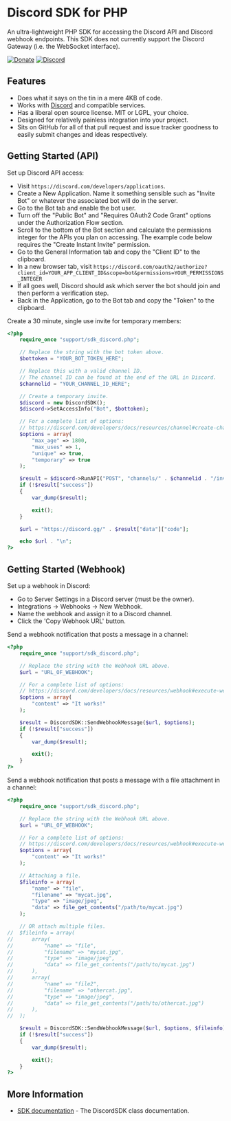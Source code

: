 Discord SDK for PHP
===================

An ultra-lightweight PHP SDK for accessing the Discord API and Discord webhook endpoints.  This SDK does not currently support the Discord Gateway (i.e. the WebSocket interface).

[![Donate](https://cubiclesoft.com/res/donate-shield.png)](https://cubiclesoft.com/donate/) [![Discord](https://img.shields.io/discord/777282089980526602?label=chat&logo=discord)](https://cubiclesoft.com/product-support/github/)

Features
--------

* Does what it says on the tin in a mere 4KB of code.
* Works with [Discord](https://www.discord.com/) and compatible services.
* Has a liberal open source license.  MIT or LGPL, your choice.
* Designed for relatively painless integration into your project.
* Sits on GitHub for all of that pull request and issue tracker goodness to easily submit changes and ideas respectively.

Getting Started (API)
---------------------

Set up Discord API access:

* Visit `https://discord.com/developers/applications`.
* Create a New Application.  Name it something sensible such as "Invite Bot" or whatever the associated bot will do in the server.
* Go to the Bot tab and enable the bot user.
* Turn off the "Public Bot" and "Requires OAuth2 Code Grant" options under the Authorization Flow section.
* Scroll to the bottom of the Bot section and calculate the permissions integer for the APIs you plan on accessing.  The example code below requires the "Create Instant Invite" permission.
* Go to the General Information tab and copy the "Client ID" to the clipboard.
* In a new browser tab, visit `https://discord.com/oauth2/authorize?client_id=YOUR_APP_CLIENT_ID&scope=bot&permissions=YOUR_PERMISSIONS_INTEGER`
* If all goes well, Discord should ask which server the bot should join and then perform a verification step.
* Back in the Application, go to the Bot tab and copy the "Token" to the clipboard.

Create a 30 minute, single use invite for temporary members:

```php
<?php
	require_once "support/sdk_discord.php";

	// Replace the string with the bot token above.
	$bottoken = "YOUR_BOT_TOKEN_HERE";

	// Replace this with a valid channel ID.
	// The channel ID can be found at the end of the URL in Discord.
	$channelid = "YOUR_CHANNEL_ID_HERE";

	// Create a temporary invite.
	$discord = new DiscordSDK();
	$discord->SetAccessInfo("Bot", $bottoken);

	// For a complete list of options:
	// https://discord.com/developers/docs/resources/channel#create-channel-invite
	$options = array(
		"max_age" => 1800,
		"max_uses" => 1,
		"unique" => true,
		"temporary" => true
	);

	$result = $discord->RunAPI("POST", "channels/" . $channelid . "/invites", $options);
	if (!$result["success"])
	{
		var_dump($result);

		exit();
	}

	$url = "https://discord.gg/" . $result["data"]["code"];

	echo $url . "\n";
?>
```

Getting Started (Webhook)
-------------------------

Set up a webhook in Discord:

* Go to Server Settings in a Discord server (must be the owner).
* Integrations -> Webhooks -> New Webhook.
* Name the webhook and assign it to a Discord channel.
* Click the 'Copy Webhook URL' button.

Send a webhook notification that posts a message in a channel:

```php
<?php
	require_once "support/sdk_discord.php";

	// Replace the string with the Webhook URL above.
	$url = "URL_OF_WEBHOOK";

	// For a complete list of options:
	// https://discord.com/developers/docs/resources/webhook#execute-webhook
	$options = array(
		"content" => "It works!"
	);

	$result = DiscordSDK::SendWebhookMessage($url, $options);
	if (!$result["success"])
	{
		var_dump($result);

		exit();
	}
?>
```

Send a webhook notification that posts a message with a file attachment in a channel:

```php
<?php
	require_once "support/sdk_discord.php";

	// Replace the string with the Webhook URL above.
	$url = "URL_OF_WEBHOOK";

	// For a complete list of options:
	// https://discord.com/developers/docs/resources/webhook#execute-webhook
	$options = array(
		"content" => "It works!"
	);

	// Attaching a file.
	$fileinfo = array(
		"name" => "file",
		"filename" => "mycat.jpg",
		"type" => "image/jpeg",
		"data" => file_get_contents("/path/to/mycat.jpg")
	);

	// OR attach multiple files.
//	$fileinfo = array(
//		array(
//			"name" => "file",
//			"filename" => "mycat.jpg",
//			"type" => "image/jpeg",
//			"data" => file_get_contents("/path/to/mycat.jpg")
//		),
//		array(
//			"name" => "file2",
//			"filename" => "othercat.jpg",
//			"type" => "image/jpeg",
//			"data" => file_get_contents("/path/to/othercat.jpg")
//		),
//	);

	$result = DiscordSDK::SendWebhookMessage($url, $options, $fileinfo);
	if (!$result["success"])
	{
		var_dump($result);

		exit();
	}
?>
```

More Information
----------------

* [SDK documentation](https://github.com/cubiclesoft/php-discord-sdk/blob/master/docs/sdk_discord.md) - The DiscordSDK class documentation.
